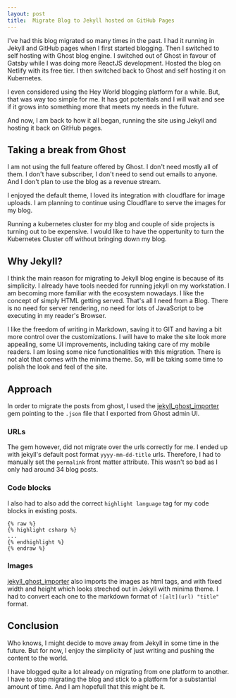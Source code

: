 ```yaml
---
layout: post
title:  Migrate Blog to Jekyll hosted on GitHub Pages
---
```


I've had this blog migrated so many times in the past. I had it running in 
Jekyll and GitHub pages when I first started blogging. Then I switched to self
hosting with Ghost blog engine. I switched out of Ghost in favour of Gatsby
while I was doing more ReactJS development. Hosted the blog on Netlify with its
free tier. I then switched back to Ghost and self hosting it on Kubernetes.

I even considered using the Hey World blogging platform for a while. But, that 
was way too simple for me. It has got potentials and I will wait and see if it 
grows into something more that meets my needs in the future. 

And now, I am back to how it all began, running the site using Jekyll and
hosting it back on GitHub pages. 

## Taking a break from Ghost
I am not using the full feature offered by Ghost. I don't need mostly all of 
them. I don't have subscriber, I don't need to send out emails to anyone. And I 
don't plan to use the blog as a revenue stream. 

I enjoyed the default theme, I loved its integration with cloudflare for image 
uploads. I am planning to continue using Cloudflare to serve the images for my
blog.

Running a kubernetes cluster for my blog and couple of side projects is turning 
out to be expensive. I would like to have the oppertunity to turn the 
Kubernetes Cluster off without bringing down my blog.

## Why Jekyll?
I think the main reason for migrating to Jekyll blog engine is because of its
simplicity. I already have tools needed for running jekyll on my workstation. I
am becoming more familiar with the ecosystem nowadays. I like the concept of 
simply HTML getting served. That's all I need from a Blog. There is no need for 
server rendering, no need for lots of JavaScript to be executing in my reader's 
Browser.

I like the freedom of writing in Markdown, saving it to GIT and having a bit 
more control over the customizations. I will have to make the site look more 
appealing, some UI improvements, including taking care of my mobile readers.
I am losing some nice functionalities with this migration. There is not alot 
that comes with the minima theme. So, will be taking some time to polish the 
look and feel of the site. 

## Approach
In order to migrate the posts from ghost, I used the [jekyll_ghost_importer][1] 
gem pointing to the `.json` file that I exported from Ghost admin UI.

### URLs
The gem however, did not migrate over the urls correctly for me. I ended up with 
jekyll's default post format `yyyy-mm-dd-title` urls. Therefore, I had to 
manually set the `permalink` front matter attribute. This wasn't so bad as I 
only had around 34 blog posts. 

### Code blocks
I also had to also add the correct `highlight language` tag for my code blocks 
in existing posts.

```
{% raw %}
{% highlight csharp %}
...
{% endhighlight %}
{% endraw %}
```

### Images
[jekyll_ghost_importer][1] also imports the images as html tags, and with fixed 
width and height which looks streched out in Jekyll with minima theme. I had to 
convert each one to the markdown format of `![alt](url) "title"` format.

## Conclusion
Who knows, I might decide to move away from Jekyll in some time in the future. 
But for now, I enjoy the simplicity of just writing and pushing the content to 
the world.

I have blogged quite a lot already on migrating from one platform to another. I 
have to stop migrating the blog and stick to a platform for a substantial 
amount of time. And I am hopefull that this might be it. 


[1]: <https://github.com/eloyesp/jekyll_ghost_importer>